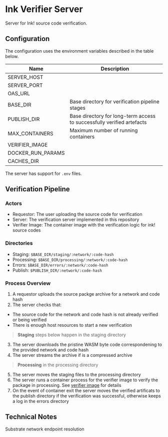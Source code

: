 # Ink Verifier Server

Server for Ink! source code verification.

## Configuration

The configuration uses the environment variables described in the table below.

|Name|Description|
|----|-----------|
|SERVER_HOST| |
|SERVER_PORT| |
|OAS_URL| |
|BASE_DIR|Base directory for verification pipeline stages|
|PUBLISH_DIR|Base directory for long-term access to successfully verified artefacts|
|MAX_CONTAINERS|Maximum number of running containers|
|VERIFIER_IMAGE| |
|DOCKER_RUN_PARAMS| |
|CACHES_DIR| |

The server has support for `.env` files.

## Verification Pipeline

### Actors

* Requestor: The user uploading the source code for verification
* Server: The verification server implemented in this repository
* Verifier Image: The container image with the verification logic for ink! source codes

### Directories

* Staging: `$BASE_DIR/staging/:network/:code-hash`
* Processing: `$BASE_DIR/processing/:network/:code-hash`
* Errors: `$BASE_DIR/errors/:network/:code-hash`
* Publish: `$PUBLISH_DIR/:network/:code-hash`

### Process Overview

1. A requestor uploads the source packge archive for a network and code hash
2. The server checks that:
  * The source code for the network and code hash is not already verified or being verified
  * There is enough host resources to start a new verification

> **Staging** steps below happen in the staging directory

3. The server downloads the pristine WASM byte code correspondening to the provided network and code hash
4. The server streams the archive if is a compressed archive

> **Processing** in the processing directory

5. The server moves the staging files to the processing directory
6. The server runs a container process for the verifier image to verify the package in processing. See [verifier image](https://github.com/web3labs/ink-verifier) for details
7. On the event of container exit the server moves the verified artificats to the publish directory if the verification was successful, otherwise keeps a log in the errors directory

## Technical Notes

Substrate network endpoint resolution

